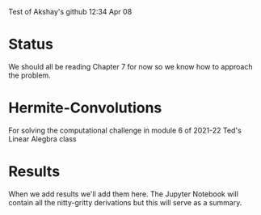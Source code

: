 Test of Akshay's github 12:34 Apr 08
# Status
We should all be reading Chapter 7 for now so we know how to approach the problem.

# Hermite-Convolutions
For solving the computational challenge in module 6 of 2021-22 Ted's Linear Alegbra class

# Results
When we add results we'll add them here. The Jupyter Notebook will contain all the nitty-gritty derivations but this will serve as a summary.
